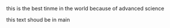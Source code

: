 <p> this is the best tinme in the world because of  advanced science  </p>
<p> this text shoud be in main </p>
